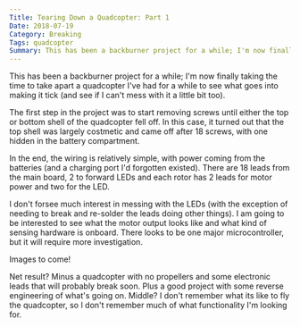 ```yaml
---
Title: Tearing Down a Quadcopter: Part 1
Date: 2018-07-19
Category: Breaking
Tags: quadcopter
Summary: This has been a backburner project for a while; I'm now finally taking the time to take apart a quadcopter I've had for a while to see what goes into making it tick (and see if I can't mess with it a little bit too)
---
```


This has been a backburner project for a while; I'm now finally taking the time to take apart a quadcopter I've had for a while to see what goes into making it tick (and see if I can't mess with it a little bit too).

The first step in the project was to start removing screws until either the top or bottom shell of the quadcopter fell off. In this case, it turned out that the top shell was largely costmetic and came off after 18 screws, with one hidden in the battery compartment.

In the end, the wiring is relatively simple, with power coming from the batteries (and a charging port I'd forgotten existed). There are 18 leads from the main board, 2 to forward LEDs and each rotor has 2 leads for motor power and two for the LED.

I don't forsee much interest in messing with the LEDs (with the exception of needing to break and re-solder the leads doing other things). I am going to be interested to see what the motor output looks like and what kind of sensing hardware is onboard. There looks to be one major microcontroller, but it will require more investigation.

Images to come!

Net result? Minus a quadcopter with no propellers and some electronic leads that will probably break soon. Plus a good project with some reverse engineering of what's going on. Middle? I don't remember what its like to fly the quadcopter, so I don't remember much of what functionality I'm looking for.